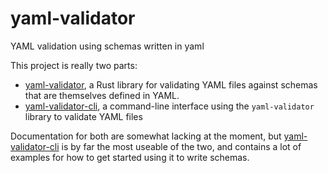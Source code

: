 # yaml-validator
YAML validation using schemas written in yaml

This project is really two parts:

 *  [yaml-validator](yaml-validator/), a Rust library for validating YAML files against schemas that are themselves defined in YAML.
 * [yaml-validator-cli](yaml-validator-cli/), a command-line interface using the `yaml-validator` library to validate YAML files

 Documentation for both are somewhat lacking at the moment, but [yaml-validator-cli](yaml-validator-cli/) is by far the most useable of the two, and contains a lot of examples for how to get started using it to write schemas.
